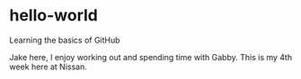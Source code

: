 # hello-world
Learning the basics of GitHub

Jake here, I enjoy working out and spending time with Gabby.
This is my 4th week here at Nissan.
